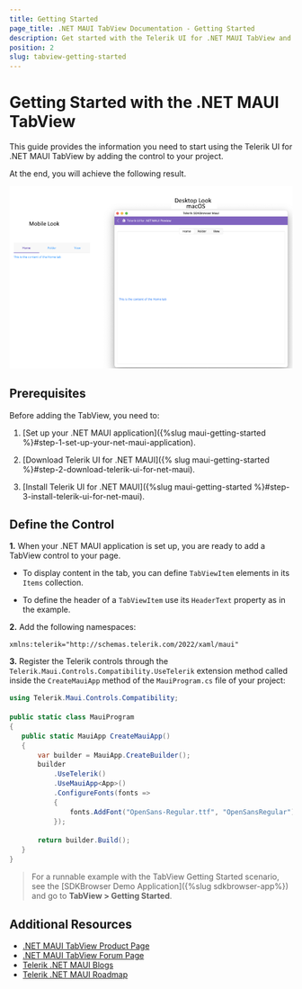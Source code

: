 ```yaml
---
title: Getting Started
page_title: .NET MAUI TabView Documentation - Getting Started
description: Get started with the Telerik UI for .NET MAUI TabView and add the control to your .NET MAUI project.
position: 2
slug: tabview-getting-started
---
```


# Getting Started with the .NET MAUI TabView

This guide provides the information you need to start using the Telerik UI for .NET MAUI TabView by adding the control to your project.

At the end, you will achieve the following result.

![.NET MAUI TabView Getting Started](images/tabview-getting-started.png)

## Prerequisites

Before adding the TabView, you need to:

1. [Set up your .NET MAUI application]({%slug maui-getting-started %}#step-1-set-up-your-net-maui-application).

1. [Download Telerik UI for .NET MAUI]({% slug maui-getting-started %}#step-2-download-telerik-ui-for-net-maui).

1. [Install Telerik UI for .NET MAUI]({%slug maui-getting-started %}#step-3-install-telerik-ui-for-net-maui).

## Define the Control

**1.** When your .NET MAUI application is set up, you are ready to add a TabView control to your page.

* To display content in the tab, you can define `TabViewItem` elements in its `Items` collection.

* To define the header of a `TabViewItem` use its `HeaderText` property as in the example.

<snippet id='tabview-getting-started-xaml'/>

**2.** Add the following namespaces:

```XAML
xmlns:telerik="http://schemas.telerik.com/2022/xaml/maui" 
```

**3.** Register the Telerik controls through the `Telerik.Maui.Controls.Compatibility.UseTelerik` extension method called inside the `CreateMauiApp` method of the `MauiProgram.cs` file of your project:

 ```C#
 using Telerik.Maui.Controls.Compatibility;

 public static class MauiProgram
 {
	public static MauiApp CreateMauiApp()
	{
		var builder = MauiApp.CreateBuilder();
		builder
			.UseTelerik()
			.UseMauiApp<App>()
			.ConfigureFonts(fonts =>
			{
				fonts.AddFont("OpenSans-Regular.ttf", "OpenSansRegular");
			});

		return builder.Build();
	}
 }           
 ```
 
 > For a runnable example with the TabView Getting Started scenario, see the [SDKBrowser Demo Application]({%slug sdkbrowser-app%}) and go to **TabView > Getting Started**.

## Additional Resources

- [.NET MAUI TabView Product Page](https://www.telerik.com/maui-ui/tabview)
- [.NET MAUI TabView Forum Page](https://www.telerik.com/forums/maui?tagId=1871)
- [Telerik .NET MAUI Blogs](https://www.telerik.com/blogs/mobile-net-maui)
- [Telerik .NET MAUI Roadmap](https://www.telerik.com/support/whats-new/maui-ui/roadmap)
